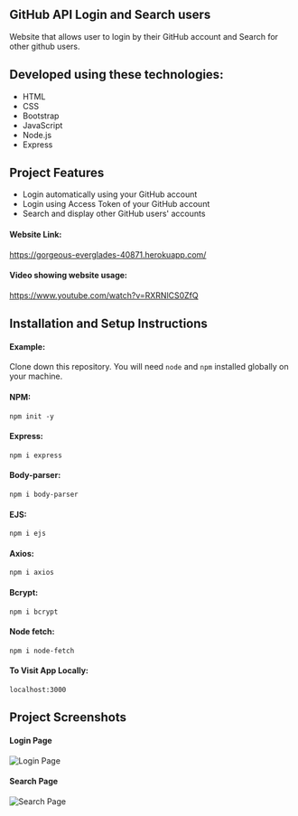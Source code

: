 ## GitHub API Login and Search users

Website that allows user to login by their GitHub account and Search for other github users.

## Developed using these technologies:
* HTML
* CSS
* Bootstrap
* JavaScript
* Node.js
* Express

## Project Features

* Login automatically using your GitHub account
* Login using Access Token of your GitHub account
* Search and display other GitHub users' accounts

#### Website Link:

<a href="https://gorgeous-everglades-40871.herokuapp.com/">https://gorgeous-everglades-40871.herokuapp.com/</a>

#### Video showing website usage:

<a href="https://www.youtube.com/watch?v=RXRNlCS0ZfQ">https://www.youtube.com/watch?v=RXRNlCS0ZfQ</a>

## Installation and Setup Instructions

#### Example:  

Clone down this repository. You will need `node` and `npm` installed globally on your machine.  

#### NPM:
`npm init -y`  

#### Express:
`npm i express`  

#### Body-parser:
`npm i body-parser`  

#### EJS:
`npm i ejs`  

#### Axios:
`npm i axios`  

#### Bcrypt:
`npm i bcrypt`  

#### Node fetch:
`npm i node-fetch`  

#### To Visit App Locally:

`localhost:3000`  

## Project Screenshots
#### Login Page
![Login Page](https://i.ibb.co/gtSxySh/Git-Hub-output1.png)

#### Search Page
![Search Page](https://i.ibb.co/jrRHDx4/Git-Hub-output2.png)
